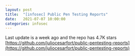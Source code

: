 ```yaml
---
layout: post
title:  "[infosec] Public Pen Testing Reports" 
date:   2021-07-07 10:00:00
categories: infosec
---
```


Last update is a week ago and the repo has 4.7K stars
[https://github.com/juliocesarfort/public-pentesting-reports](https://github.com/juliocesarfort/public-pentesting-reports)
